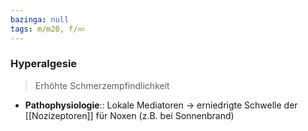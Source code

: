 ```yaml
---
bazinga: null
tags: m/m20, f/💤
---
```

### Hyperalgesie
> Erhöhte Schmerzempfindlichkeit
- **Pathophysiologie**:: Lokale Mediatoren → erniedrigte Schwelle der [[Nozizeptoren]] für Noxen (z.B. bei Sonnenbrand)